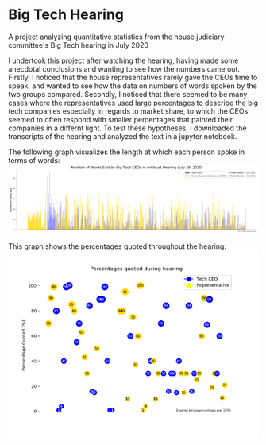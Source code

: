 # Big Tech Hearing
A project analyzing quantitative statistics from the house judiciary committee's Big Tech hearing in July 2020

I undertook this project after watching the hearing, having made some anecdotal conclusions and wanting to see how the numbers came out. 
Firstly, I noticed that the house representatives rarely gave the CEOs time to speak, and wanted to see how the data on numbers of words 
spoken by the two groups compared. Secondly, I noticed that there seemed to be many cases where the representatives used large percentages
to describe the big tech companies especially in regards to market share, to which the CEOs seemed to often respond with smaller percentages 
that painted their companies in a differnt light. To test these hypotheses, I downloaded the transcripts of the hearing and analyzed the 
text in a jupyter notebook. 

The following graph visualizes the length at which each person spoke in terms of words:
![Words Spoken](hearing_words_visualization.png)

This graph shows the percentages quoted throughout the hearing:
![Percentages Quoted](pctquoted.png)
